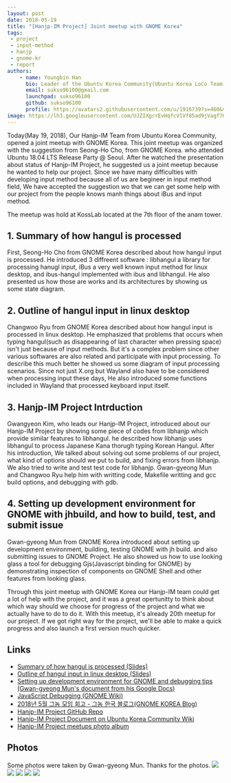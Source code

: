 ```yaml
---
layout: post
date: 2018-05-19
title: "[Hanjp-IM Project] Joint meetup with GNOME Korea"
tags:
 - project
 - input-method
 - hanjp
 - gnome-kr
 - report
authors:
    - name: Youngbin Han
      bio: Leader of the Ubuntu Korea Community(Ubuntu Korea LoCo Team)(2017~2018) / Hanjp-IM Project Member
      email: sukso96100@gmail.com
      launchpad: sukso96100
      github: sukso96100
      profile: https://avatars2.githubusercontent.com/u/1916739?s=460&v=4
image: https://lh3.googleusercontent.com/UJZIXgrrEvHqfcVlVf85ad9jVagf7Ov4t9NpaALj6LY4J8YZtet3QuN7BZ4FKk5-qXe80p1wWHTLS0kxMyBYfL9AUhCqoBU56kVQc-6PepA3D2caC3YQvhONjPButyCZf-xDObzKJLKS2BqPb2Nx6h14vB0XhCuQ2Y39bwsKO59kxXqNaCypb8wNZW2UlI0FhLqK2IsTrP-wL8vKDIAHgZCVvfv2GQqcc54gVKpEy8KRyizV3Xdp2mr3feO-xRvHPwOOAlrNfYcMMSIMJH5OyzE_YmxntsadCp3-8rPkqsARIHtAq2C_oLxPWXnb9vjYQgXx7xYUv6cHtZ3eoHG1_3dHpOJK1Y3HEF_eztX5ZKbc04yXUljlUKUZ1nMk4ajDqxQzT1qcbuPAXEP-7hzxKv01xDCwCWc_9vhUagnOP4k6euw8TrP227hZ3VWLNDgDuYhxaeQNsFF5aoyV4dfDEwShTWe0bz3lsfGjzsytddhxe69u5jBejahaDI-YUsx3cH2tBpKxfYD2_m4mbrGSa_09bHVJT4aEX125Pl97pIrIOYQaUfYTMzamcf-k483e-H-E87IQ6qqXcZBISL-o3qvybpUPRe8BS04RfVbw-kJQRnuj0WJdn53rC0IVPO9EHlSuuYCtxEDFkBdldf0PztKcsX84okdt=w1280-h960-no
---
```


Today(May 19, 2018), Our Hanjp-IM Team from Ubuntu Korea Community, opened a joint meetup with GNOME Korea.
This joint meetup was organized with the suggestion from Seong-Ho Cho, from GNOME Korea. who attended Ubuntu 18.04 LTS Release Party @ Seoul.
After he watched the presentation about status of Hanjp-IM Project, he suggested us a joint meetup because he wanted to help our project.
Since we have many difficulties with developing input method because all of us are begineer in input method field, We have accepted the suggestion wo that we can get some help with our project from the people knows manh things about iBus and input method.

The meetup was hold at KossLab located at the 7th floor of the anam tower.

## 1. Summary of how hangul is processed
First, Seong-Ho Cho from GNOME Korea described about how hangul input is processed. He introduced 3 diffreent software : libhangul a library for processing hanugl input, iBus a very well known input method for linux desktop, and ibus-hangul implemented with ibus and libhangul. He also presented us how those are works and its architectures by showing us some state diagram.

## 2. Outline of hangul input in linux desktop
Changwoo Ryu from GNOME Korea described about how hangul input is processed in linux desktop. He emphasized that problems that occurs when typing hangul(such as disappearing of last character when pressing space) isn't just because of input methods. But it's a complex problem since other various softwares are also related and participate with input processing. To describe this much better he showed us some diagram of input processing scenarios. Since not just X.org but Wayland also have to be considered when processing input these days, He also introduced some functions included in Wayland that processed keyboard input itself.

## 3. Hanjp-IM Project Intrduction
Gwangyeon Kim, who leads our Hanjp-IM Project, introduced about our Hanjp-IM Project by showing some piece of codes from libhanjp which provide similar features to libhangul. he described how libhanjp uses libhangul to process Japanese Kana thorugh typing Korean Hangul. After his introduction, We talked about solving out some problems of our project, what kind of options should we put to build, and fixing errors from libhanjp. We also tried to write and test test code for libhanjp. Gwan-gyeong Mun and Changwoo Ryu help him with writting code, Makefile writting and gcc build options, and debugging with gdb.

## 4. Setting up development environment for GNOME with jhbuild, and how to build, test, and submit issue
Gwan-gyeong Mun from GNOME Korea introduced about setting up development environment, building, testing GNOME with jh build. and also submitting issues to GNOME Project.
He also showed us how to use looking glass a tool for debugging Gjs(Javascript binding for GNOME) by demonstrating inspection of components on GNOME Shell and other features from looking glass.

Through this joint meetup with GNOME Korea our Hanjp-IM team could get a lot of help with the project, and it was a great opertunitty to think about which way should we choose for progress of the project and what we actually have to do to do it.
With this meetup, it's already 20th meetup for our project. If we got right way for the project, we'll be able to make a quick progress and also launch a first version much quicker.

## Links
- [Summary of how hangul is processed (Slides)](https://www.slideshare.net/gnomekr/20180519-hangul-processing)
- [Outline of hangul input in linux desktop (Slides)](https://www.slideshare.net/gnomekr/korean-input-overview-in-the-linux-desktop)
- [Setting up development environment for GNOME and debugging tips (Gwan-gyeong Mun's document from his Google Docs)](https://docs.google.com/document/d/1F5Yf515SgZPimIujRmTgbtY78aVLWS3EpU_z5TRyIJs/edit)
- [JavaScript Debugging (GNOME Wiki)](https://wiki.gnome.org/Projects/GnomeShell/DebuggingJavaScript)
- [2018년 5월 그놈 모임 회고 - 그놈 한국 블로그(GNOME KOREA Blog)](http://gnome-kr.blogspot.kr/2018/05/2018-5.html)
- [Hanjp-IM Project GitHub Repo](https://github.com/ubuntu-kr/hanjp-im)
- [Hanjp-IM Project Document on Ubuntu Korea Community Wiki](https://wiki.ubuntu-kr.org/index.php/HanJP_IM)
- [Hanjp-IM Project meetups photo album](https://photos.app.goo.gl/9hBFNe0jwk40xzox1)

## Photos
Some photos were taken by Gwan-gyeong Mun. Thanks for the photos.
![](https://lh3.googleusercontent.com/AdlgWvWAZvmI4S3GePHIC0dEarSnFERe4Dv0r66EZcDeNqUlBAx7QVdM4H6oiffk3w1AfvCm2r38KkbV9bH1klq526jvjioyqTp2DHrCy5rF40bcUgZd_lzcWhOfA6libmHYBRyCpdMudeZLJYhA2X_VqS-sU_DvzkRff45mqz5n298M1snvOz-43e1c352xliDQe_bAzxEU716YdIS3gISo6jQO849olBqkWqcA0Mhkt8TV-AnZyFHfwWkwvlwo509CQpqqxI9iHWoWGAQ4g6_310Hk_9PtRjuZGefl1up7zaW4gqvxC1R_mDqfD58ImzmnKs_uH3A4XRbhJyJo0KiqOclsbOWTHWVQDMeQwrtz2G5YKLRuK4FbW7r96JcBsw-ZTne9VZFcuFrd67a4noSOGC-8UgQX7JfITyJXC6mQYWgeyOB4vxWhINM7iR-5KQKY_sNvK5T4PfJQpW4k_XmEZDksPjy9KB512q6HdmDbf3BulsBMFyK4eGsiafXoqzt9oRZ6koO3HRL7TSpD-CsAg0XGsAhKH4lAMCXt651gFHjWvQNeUebhK9a4C6Ko9034e94C-6_-KzUOJMNJs--auyz8jmrCAeiF_oMXDupDQiJ0IrJyy5Gdn8Il7tucRTqqBHGm3P_wnyLxLeRuVD7QnhNi_noG=w2856-h1606-no)
![](https://lh3.googleusercontent.com/F3MPp-jG2wVvUmUthFvH1ZGVkhwnd7LFrBXulhx5F7SnkCd-Pd2UkZFoMIhD35xP-M4pC3yqgCFLogLrX0XYy5WR68EA24gndDcq09fRK6YRcGj7aQVrtbWV3gpSxsIqYWF3Je5jSXaU6AcnjlFpopvbfPirCTkvJXbDD4exAGZor7KUjZhL5ndPbuDFv-bJh0KvwrjS-LSf7CqUYZtlxPb9vgV2rbBy2EN8AmdWgTShQiCE-LKjnT6ZoOIstPknvbJen2OfMdE1ngkYiuqBbts8XfRVPHX9PhfMWvgFf185SL_ZUorgr61Scs0B2ltitzcQzV8Su5FyM9BQ0KT9LdHVHC-lOFT-ejH8TFO7gSvlsMWl_UJUx1MdQNgDr-awNSHP40dyW7gVBK6FTtNIH02iymcjuXBFd6LvDyFIvQfL9U1EESifNk4OlgxQ_qp_zrIFhe8XiRbfqrs8jlGlmgI3ScFdH6Ook033Db1uC_83bJJO6xbNBSxwukbhNnS93CGm2JTvku4adBWKtYtTjdGJTrLuF1bu6G5Xyw597BFMKn6Lwxn3u1VNnDU-A9suQtcFtHQur65FkMLYpkcRWKLGEcfh1cSPLSZtKL-iNYa5NeipqRdUIXPigEcJCcpMcKBwYWLOw7Jq09xifMXAopADEbjCmiGG=w2856-h1606-no)
![](https://lh3.googleusercontent.com/HbPCySK91BK9EbQDlKwuGwNZ90Q_iHk_RDK4FA2toB01JDxGQi4uzWyp0py0LmYn2xXPLcLl5Owg-JTG-FHNH6CodoJbXzZmL2nSOd8YpsrX434sH_wHz85asAibm4KSN3-42VeMSnwBJOQgcIvzJV1TcNiw7E-l6EXodCOKAL7UkHLZ5YziXs8JY7CRxMiMJS1ebH4uyV-dIqHj_l5mpw4AfJa46mbMtJZerbrs2dnd_7LC8HAD_2uC-UcF18Ni-_0wW-0I3Z5DPvkYjExUgipIbTPuFdatQJItZG_MxKKf6ITNfm6QgNTFTkxc5VQ07ZESKvzQ7wMM0f-8QJ5mcYEuZAMD7xVLBc-TGtVqMv-qnVoj4rU7bYYc70J-hvd4XI7gk9ZodWYqferBtcI-b7ztpFIss7dYSpgTNOE6u6V1hoW2-C476_W6iEiyVOG9W6CTflC8OS-gky3LUDVuEKVL8jJpBi7rJ8KQdVCvHMVsGkzwSpMFjC5YEknKtA5TgLM4I7r1bVXQt9hJjQaYc0D1OlgIixkzCXnOAAyAIpfK4mdG4hi9F2qVS03Eq70MRkr5JycjhcNCGV2kYtPqOIcyHBGqF4KIp4Ny0oCRYUfpNxc-XKJDFJjwRb6tK1EbvMvrh6QBpigg5lvJTH-FbulQZnd_2nSO=w2856-h1606-no)
![](https://lh3.googleusercontent.com/UJZIXgrrEvHqfcVlVf85ad9jVagf7Ov4t9NpaALj6LY4J8YZtet3QuN7BZ4FKk5-qXe80p1wWHTLS0kxMyBYfL9AUhCqoBU56kVQc-6PepA3D2caC3YQvhONjPButyCZf-xDObzKJLKS2BqPb2Nx6h14vB0XhCuQ2Y39bwsKO59kxXqNaCypb8wNZW2UlI0FhLqK2IsTrP-wL8vKDIAHgZCVvfv2GQqcc54gVKpEy8KRyizV3Xdp2mr3feO-xRvHPwOOAlrNfYcMMSIMJH5OyzE_YmxntsadCp3-8rPkqsARIHtAq2C_oLxPWXnb9vjYQgXx7xYUv6cHtZ3eoHG1_3dHpOJK1Y3HEF_eztX5ZKbc04yXUljlUKUZ1nMk4ajDqxQzT1qcbuPAXEP-7hzxKv01xDCwCWc_9vhUagnOP4k6euw8TrP227hZ3VWLNDgDuYhxaeQNsFF5aoyV4dfDEwShTWe0bz3lsfGjzsytddhxe69u5jBejahaDI-YUsx3cH2tBpKxfYD2_m4mbrGSa_09bHVJT4aEX125Pl97pIrIOYQaUfYTMzamcf-k483e-H-E87IQ6qqXcZBISL-o3qvybpUPRe8BS04RfVbw-kJQRnuj0WJdn53rC0IVPO9EHlSuuYCtxEDFkBdldf0PztKcsX84okdt=w1280-h960-no)
![](https://lh3.googleusercontent.com/kVaImuBGQOT20Gf1MLcLCP_Ql3MuOn2TK5oVFfBnUKONQ05BrP8pQfZ9v8jJ_-gIkAfXEmI8zfUmnhgidCWJJRg9SbuUrQhVyx7rUp7LjuRTMYqSSvjrsIRRZFoQcbDEvITsNRZFgnPSlzPrSwIV9Wnzk9mRCi9Hs9HujnsZ61lEOiPwQgRjdcARvXUVlr2BxQqW8JZ11YDgvvdZK90WBWdI74KhQF7FZjZ7XP92tfmzkIGEFW-9_Jo-cVfJ3VaBEy8FwfRClKzNOkZGlHLBcLqnDAbNlDCkttbh_ES5r4sUFWdqOa2F8-b8--b57qPtSioMpRAhjHxQhvjno_75Zb6qHWZ7YA5SXWeKf7TT6iBk3yZZEB__TakAsefGGp5lFwld7nd5tmPBzEBgR0ZJMsNo37mi0cgJGqIGLbDMQVNQhq82jxPl4yMYMOQe6y9o_WrmR7OqNzbyHwBXiG2QSlCW-iFqzHqqe2BzO6DRRdicKAeEIRgm92eNxN2AzWdY6fcMkyryPGho-2-83GsApjNbVdLLe6XssxFjrPZL6lA4kRGuqOpiD25EAOgNLfws5gXGXUqx479BQoPM70GqhO-7vtWdp3yq_bfB3IBvRmZgYsyNVUziLKYBII2fqmVmK7hDQAmCGEoqYHQ6sIZANd6tFWzjqP4A=w1280-h960-no)